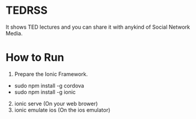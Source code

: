 # TEDRSS
It shows TED lectures and you can share it with anykind of Social Network Media.

# How to Run
  1. Prepare the Ionic Framework.
   - sudo npm install -g cordova
   - sudo npm install -g ionic
  2. ionic serve (On your web brower)
  3. ionic emulate ios (On the ios emulator)
